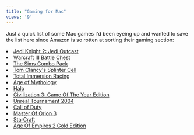 ```yaml
---
title: "Gaming for Mac"
views: '9'
---
```

<p>Just a quick list of some Mac games I'd been eyeing up and wanted to save the list here since Amazon is so rotten at sorting their gaming section:</p>
<li><a HREF="http://www.amazon.ca/exec/obidos/ASIN/B00006B179/farawsoclos0a-20">Jedi Knight 2: Jedi Outcast</a></li>
<li><a HREF="http://www.amazon.ca/exec/obidos/ASIN/B00009ECGK/farawsoclos0a-20">Warcraft III Battle Chest</a></li>
<li><a HREF="http://www.amazon.ca/exec/obidos/ASIN/B0000DBJUJ/farawsoclos0a-20">The Sims Combo Pack</a></li>
<li><a HREF="http://www.amazon.ca/exec/obidos/ASIN/B0000CDVML/farawsoclos0a-20">Tom Clancy's Splinter Cell</a></li>
<li><a HREF="http://www.amazon.ca/exec/obidos/ASIN/B0000C8622/farawsoclos0a-20">Total Immersion Racing</a></li>
<li><a HREF="http://www.amazon.ca/exec/obidos/ASIN/B0000AK7C5/farawsoclos0a-20">Age of Mythology</a></li>
<li><a HREF="http://www.amazon.ca/exec/obidos/ASIN/B00006IQTH/farawsoclos0a-20">Halo</a></li>
<li><a HREF="http://www.amazon.ca/exec/obidos/ASIN/B00008QW6P/farawsoclos0a-20">Civilization 3: Game Of The Year Edition</a></li>
<li><a HREF="http://www.amazon.ca/exec/obidos/ASIN/B0001AVSJQ/farawsoclos0a-20">Unreal Tournament 2004</a></li>
<li><a HREF="http://www.amazon.ca/exec/obidos/ASIN/B0001IPY1G/farawsoclos0a-20">Call of Duty</a></li>
<li><a HREF="http://www.amazon.ca/exec/obidos/ASIN/B00005Y4Q5/farawsoclos0a-20">Master Of Orion 3</a></li>
<li><a HREF="http://www.amazon.ca/exec/obidos/ASIN/B00001IVLY/farawsoclos0a-20">StarCraft</a></li>
<li><a HREF="http://www.amazon.ca/exec/obidos/ASIN/B00005RD6X/farawsoclos0a-20">Age Of Empires 2 Gold Edition</a></li>

